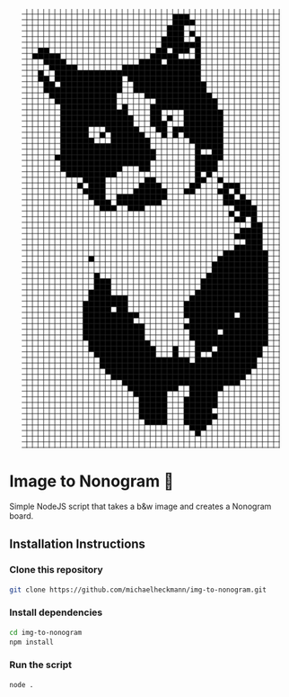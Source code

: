 <p align="center">
<img src="./img.png">
</p>

# Image to Nonogram 🧮
Simple NodeJS script that takes a b&amp;w image and creates a Nonogram board.
## Installation Instructions

### Clone this repository

```bash
git clone https://github.com/michaelheckmann/img-to-nonogram.git
```

### Install dependencies

```bash
cd img-to-nonogram
npm install
```

### Run the script

```bash
node .
```

